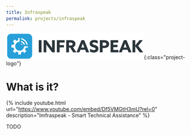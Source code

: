 ```yaml
---
title: Infraspeak
permalink: projects/infraspeak
---
```


![Logo](../assets/imgs/infraspeak/logo.png){:class="project-logo"}

# What is it?

{% include youtube.html url="https://www.youtube.com/embed/Df5VMGtH3mU?rel=0" description="Imfraspeak - Smart Technical Assistance" %}

TODO